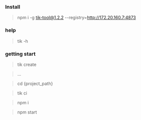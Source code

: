 ### Install

> npm i -g tik-tool@1.2.2 --registry=http://172.20.160.7:4873

### help

> tik -h

### getting start

> tik create 

> ...

> cd {project_path}

> 

> tik ci

> 

> npm i 

>

> npm start